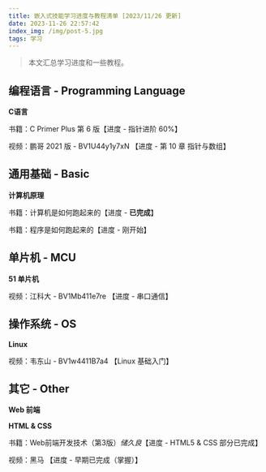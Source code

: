 ```yaml
---
title: 嵌入式技能学习进度与教程清单 [2023/11/26 更新]
date: 2023-11-26 22:57:42
index_img: /img/post-5.jpg
tags: 学习
---
```


> 本文汇总学习进度和一些教程。

## 编程语言 - Programming Language

**C语言**

书籍：C Primer Plus 第 6 版【进度 - 指针进阶 60%】

视频：鹏哥 2021 版 - BV1U44y1y7xN 【进度 - 第 10 章 指针与数组】

## 通用基础 - Basic

**计算机原理**

书籍：计算机是如何跑起来的【进度 - **已完成**】

书籍：程序是如何跑起来的【进度 - 刚开始】

## 单片机 - MCU

**51 单片机**

视频：江科大 - BV1Mb411e7re 【进度 - 串口通信】

## 操作系统 - OS

**Linux**

视频：韦东山 - BV1w4411B7a4 【Linux 基础入门】

## 其它 - Other

**Web 前端**

**HTML & CSS**

书籍：Web前端开发技术（第3版）*储久良*【进度 - HTML5 & CSS 部分已完成】

视频：黑马 【进度 - 早期已完成（掌握）】
